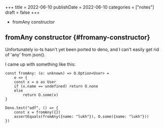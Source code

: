 +++
title = 2022-06-10
publishDate = 2022-06-10
categories = ["notes"]
draft = false
+++

-   fromAny constructor

<!--more-->


## fromAny constructor {#fromany-constructor}

Unfortunately io-ts hasn't yet been ported to deno,
and I can't easily get rid of 'any' from json().

I came up with something like this:

```emacs-lisp
const fromAny: (o: unknown) => O.Option<User> =
    o => {
	const x = o as User
	if (x.name == undefined) return O.none
	else
	    return O.some(x)
}

Deno.test("adf", () => {
    const x = fromAny({})
    assertEquals(fromAny({name: "lukh"}), O.some({name: "lukh"}))
})
```